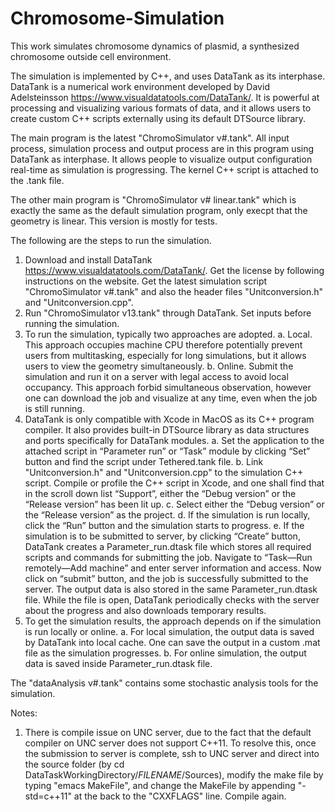# Chromosome-Simulation

This work simulates chromosome dynamics of plasmid, a synthesized chromosome outside cell environment.

The simulation is implemented by C++, and uses DataTank as its interphase. DataTank is a numerical work environment developed by David Adelsteinsson https://www.visualdatatools.com/DataTank/. It is powerful at processing and visualizing various formats of data, and it allows users to create custom C++ scripts externally using its default DTSource library.

The main program is the latest "ChromoSimulator v#.tank". All input process, simulation process and output process are in this program using DataTank as interphase. It allows people to visualize output configuration real-time as simulation is progressing. The kernel C++ script is attached to the .tank file.

The other main program is "ChromoSimulator v# linear.tank" which is exactly the same as the default simulation program, only execpt that the geometry is linear. This version is mostly for tests.

The following are the steps to run the simulation.

1. Download and install DataTank https://www.visualdatatools.com/DataTank/. Get the license by following instructions on the website. Get the latest simulation script "ChromoSimulator v#.tank" and also the header files "Unitconversion.h" and "Unitconversion.cpp".
2. Run "ChromoSimulator v13.tank" through DataTank. Set inputs before running the simulation.
3. To run the simulation, typically two approaches are adopted. 
  a.	Local. This approach occupies machine CPU therefore potentially prevent users from multitasking, especially for long simulations, but it allows users to view the geometry simultaneously. 
  b.	Online. Submit the simulation and run it on a server with legal access to avoid local occupancy. This approach forbid simultaneous observation, however one can download the job and visualize at any time, even when the job is still running.
4. DataTank is only compatible with Xcode in MacOS as its C++ program compiler. It also provides built-in DTSource library as data structures and ports specifically for DataTank modules. 
  a.	Set the application to the attached script in “Parameter run” or “Task” module by clicking “Set” button and find the script under Tethered.tank file. 
  b. Link "Unitconversion.h" and "Unitconversion.cpp" to the simulation C++ script. Compile or profile the C++ script in Xcode, and one shall find that in the scroll down list “Support”, either the “Debug version” or the “Release version” has been lit up. 
  c.	Select either the “Debug version” or the “Release version” as the project. 
  d.	If the simulation is run locally, click the “Run” button and the simulation starts to progress. 
  e.	If the simulation is to be submitted to server, by clicking “Create” button, DataTank creates a Parameter_run.dtask file which stores all required scripts and commands for submitting the job. Navigate to “Task—Run remotely—Add machine” and enter server information and access. Now click on “submit” button, and the job is successfully submitted to the server. The output data is also stored in the same Parameter_run.dtask file. While the file is open, DataTank periodically checks with the server about the progress and also downloads temporary results.
5. To get the simulation results, the approach depends on if the simulation is run locally or online. 
  a.	For local simulation, the output data is saved by DataTank into local cache. One can save the output in a custom .mat file as the simulation progresses. 
  b.	For online simulation, the output data is saved inside Parameter_run.dtask file.

The "dataAnalysis v#.tank" contains some stochastic analysis tools for the simulation.

Notes:
1. There is compile issue on UNC server, due to the fact that the default compiler on UNC server does not support C++11. To resolve this, once the submission to server is complete, ssh to UNC server and direct into the source folder (by cd DataTaskWorkingDirectory/*FILENAME*/Sources), modify the make file by typing "emacs MakeFile", and change the MakeFile by appending "-std=c++11" at the back to the "CXXFLAGS" line. Compile again.
